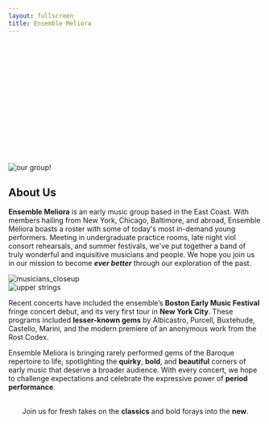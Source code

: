 ```yaml
---
layout: fullscreen
title: Ensemble Meliora
---
```


<div style="height: 15rem;"></div>

<img src="{{ site.baseurl }}/assets/img/mei_photoshoot/ensemblemeliora-087_HR.jpeg" alt="our group!" class="full-banner">

## About Us

<div class="text-image-row">
  <div class="text-column">
    <p>
    <strong>Ensemble Meliora</strong> is an early music group based in the East Coast. With members hailing from New York, Chicago, Baltimore, and abroad, Ensemble Meliora boasts a roster with some of today's most in-demand young performers. Meeting in undergraduate practice rooms, late night viol consort rehearsals, and summer festivals, we've put together a band of truly wonderful and inquisitive musicians and people. We hope you join us in our mission to become <strong><em>ever better</em></strong> through our exploration of the past.
    </p>
  </div>
  <div class="image-column">
    <img src="{{ site.baseurl }}/assets/img/mei_photoshoot/ensemblemeliora-071.jpg" alt="musicians_closeup" />
  </div>
</div>

<div class="text-image-row">
  <div class="image-column">
    <img src="{{ site.baseurl }}/assets/img/mei_photoshoot/ensemblemeliora-091.jpg" alt="upper strings" />
  </div>
  <div class="text-column">
    <p>
Recent concerts have included the ensemble’s <strong>Boston Early Music Festival</strong> fringe concert debut, and its very first tour in <strong>New York City</strong>. These programs included <strong>lesser-known gems</strong> by Albicastro, Purcell, Buxtehude, Castello, Marini, and the modern premiere of an anonymous work from the Rost Codex. 
    </p>
    <p>
  Ensemble Meliora is bringing rarely performed gems of the Baroque repertoire to life, spotlighting the <strong>quirky</strong>, <strong>bold</strong>, and <strong>beautiful</strong> corners of early music that deserve a broader audience. With every concert, we hope to challenge expectations and celebrate the expressive power of <strong>period performance</strong>.
    </p>
  </div>
</div>
<br>
<p style="text-align: center; margin: 0 1rem;">
  Join us for fresh takes on the <strong>classics</strong> and bold forays into the <strong>new</strong>.
</p>
<br>



